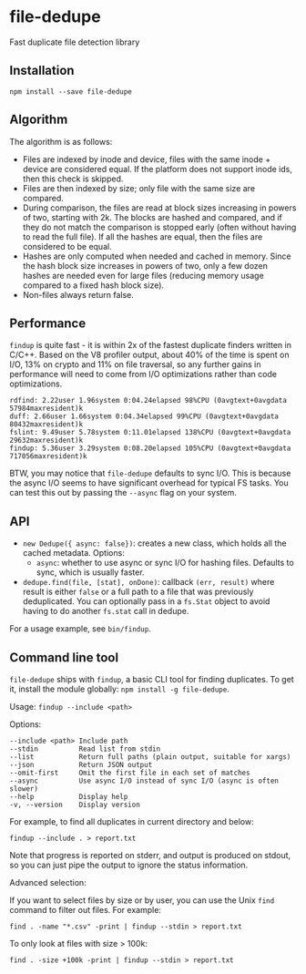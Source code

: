 # file-dedupe

Fast duplicate file detection library

## Installation

    npm install --save file-dedupe

## Algorithm

The algorithm is as follows:

- Files are indexed by inode and device, files with the same inode + device are considered equal. If the platform does not support inode ids, then this check is skipped.
- Files are then indexed by size; only file with the same size are compared.
- During comparison, the files are read at block sizes increasing in powers of two, starting with 2k. The blocks are hashed and compared, and if they do not match the comparison is stopped early (often without having to read the full file). If all the hashes are equal, then the files are considered to be equal.
- Hashes are only computed when needed and cached in memory. Since the hash block size increases in powers of two, only a few dozen hashes are needed even for large files (reducing memory usage compared to a fixed hash block size).
- Non-files always return false.

## Performance

`findup` is quite fast - it is within 2x of the fastest duplicate finders written in C/C++. Based on the V8 profiler output, about 40% of the time is spent on I/O, 13% on crypto and 11% on file traversal, so any further gains in performance will need to come from I/O optimizations rather than code optimizations.

    rdfind: 2.22user 1.96system 0:04.24elapsed 98%CPU (0avgtext+0avgdata 57984maxresident)k
    duff: 2.66user 1.66system 0:04.34elapsed 99%CPU (0avgtext+0avgdata 80432maxresident)k
    fslint: 9.49user 5.78system 0:11.01elapsed 138%CPU (0avgtext+0avgdata 29632maxresident)k
    findup: 5.36user 3.29system 0:08.20elapsed 105%CPU (0avgtext+0avgdata 717056maxresident)k

BTW, you may notice that `file-dedupe` defaults to sync I/O. This is because the async I/O seems to have significant overhead for typical FS tasks. You can test this out by passing the `--async` flag on your system.

## API

- `new Dedupe({ async: false})`: creates a new class, which holds all the cached metadata. Options:
  - `async`: whether to use async or sync I/O for hashing files. Defaults to sync, which is usually faster.
- `dedupe.find(file, [stat], onDone)`: callback `(err, result)` where result is either `false` or a full path to a file that was previously deduplicated. You can optionally pass in a `fs.Stat` object to avoid having to do another `fs.stat` call in dedupe.

For a usage example, see `bin/findup`.

## Command line tool

`file-dedupe` ships with `findup`, a basic CLI tool for finding duplicates. To get it, install the module globally: `npm install -g file-dedupe`.

Usage: `findup --include <path>`

Options:

    --include <path> Include path
    --stdin          Read list from stdin
    --list           Return full paths (plain output, suitable for xargs)
    --json           Return JSON output
    --omit-first     Omit the first file in each set of matches
    --async          Use async I/O instead of sync I/O (async is often slower)
    --help           Display help
    -v, --version    Display version

For example, to find all duplicates in current directory and below:

    findup --include . > report.txt

Note that progress is reported on stderr, and output is produced on stdout, so you can just pipe the output to ignore the status information.

Advanced selection:

If you want to select files by size or by user, you can use the Unix `find` command to filter out files. For example:

    find . -name "*.csv" -print | findup --stdin > report.txt

To only look at files with size > 100k:

    find . -size +100k -print | findup --stdin > report.txt
